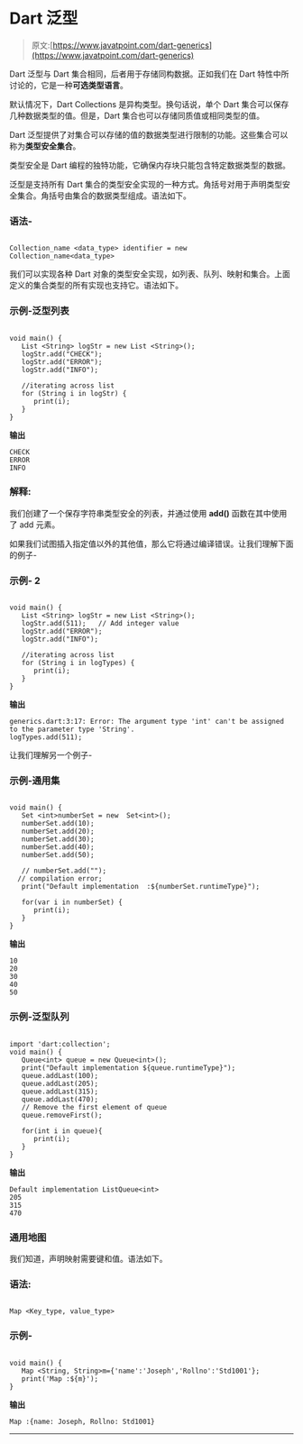 # Dart 泛型

> 原文:[https://www.javatpoint.com/dart-generics](https://www.javatpoint.com/dart-generics)

Dart 泛型与 Dart 集合相同，后者用于存储同构数据。正如我们在 Dart 特性中所讨论的，它是一种**可选类型语言**。

默认情况下，Dart Collections 是异构类型。换句话说，单个 Dart 集合可以保存几种数据类型的值。但是，Dart 集合也可以存储同质值或相同类型的值。

Dart 泛型提供了对集合可以存储的值的数据类型进行限制的功能。这些集合可以称为**类型安全集合**。

类型安全是 Dart 编程的独特功能，它确保内存块只能包含特定数据类型的数据。

泛型是支持所有 Dart 集合的类型安全实现的一种方式。角括号对用于声明类型安全集合。角括号由集合的数据类型组成。语法如下。

### 语法-

```

Collection_name <data_type> identifier = new Collection_name<data_type> 

```

我们可以实现各种 Dart 对象的类型安全实现，如列表、队列、映射和集合。上面定义的集合类型的所有实现也支持它。语法如下。

### 示例-泛型列表

```

void main() { 
   List <String> logStr = new List <String>(); 
   logStr.add("CHECK"); 
   logStr.add("ERROR"); 
   logStr.add("INFO"); 

   //iterating across list 
   for (String i in logStr) { 
      print(i); 
   } 
}

```

**输出**

```
CHECK
ERROR
INFO

```

### 解释:

我们创建了一个保存字符串类型安全的列表，并通过使用 **add()** 函数在其中使用了 add 元素。

如果我们试图插入指定值以外的其他值，那么它将通过编译错误。让我们理解下面的例子-

### 示例- 2

```

void main() { 
   List <String> logStr = new List <String>(); 
   logStr.add(511);   // Add integer value
   logStr.add("ERROR"); 
   logStr.add("INFO"); 

   //iterating across list 
   for (String i in logTypes) { 
      print(i); 
   } 
}

```

**输出**

```
generics.dart:3:17: Error: The argument type 'int' can't be assigned to the parameter type 'String'.
logTypes.add(511);

```

让我们理解另一个例子-

### 示例-通用集

```

void main() { 
   Set <int>numberSet = new  Set<int>(); 
   numberSet.add(10); 
   numberSet.add(20); 
   numberSet.add(30); 
   numberSet.add(40);
   numberSet.add(50); 

   // numberSet.add(""); 
  // compilation error; 
   print("Default implementation  :${numberSet.runtimeType}");  

   for(var i in numberSet) { 
      print(i); 
   } 
}

```

**输出**

```
10
20
30
40
50

```

### 示例-泛型队列

```

import 'dart:collection'; 
void main() { 
   Queue<int> queue = new Queue<int>(); 
   print("Default implementation ${queue.runtimeType}");  
   queue.addLast(100); 
   queue.addLast(205); 
   queue.addLast(315); 
   queue.addLast(470); 
   // Remove the first element of queue 
   queue.removeFirst();  

   for(int i in queue){ 
      print(i); 
   } 
}

```

**输出**

```
Default implementation ListQueue<int>
205
315
470

```

### 通用地图

我们知道，声明映射需要键和值。语法如下。

### 语法:

```

Map <Key_type, value_type>

```

### 示例-

```

void main() { 
   Map <String, String>m={'name':'Joseph','Rollno':'Std1001'}; 
   print('Map :${m}'); 
}

```

**输出**

```
Map :{name: Joseph, Rollno: Std1001}

```

* * *